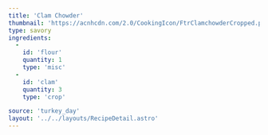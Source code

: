 ```yaml
---
title: 'Clam Chowder'
thumbnail: 'https://acnhcdn.com/2.0/CookingIcon/FtrClamchowderCropped.png'
type: savory
ingredients:
  -
    id: 'flour'
    quantity: 1
    type: 'misc'
  -
    id: 'clam'
    quantity: 3
    type: 'crop'

source: 'turkey_day'
layout: '../../layouts/RecipeDetail.astro'
---
```


